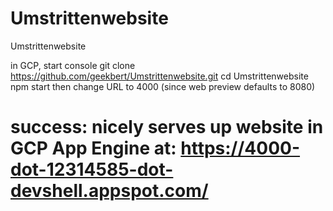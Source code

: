 # Umstrittenwebsite
Umstrittenwebsite

in GCP, start console 
git clone https://github.com/geekbert/Umstrittenwebsite.git 
cd Umstrittenwebsite 
npm start 
then change URL to 4000 (since web preview defaults to 8080) 
# success: nicely serves up website in GCP App Engine at: https://4000-dot-12314585-dot-devshell.appspot.com/  

